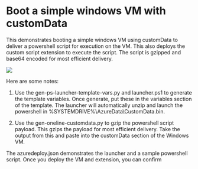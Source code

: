 # Boot a simple windows VM with customData

This demonstrates booting a simple windows VM using customData to deliver a powershell script for execution on the VM.  This also deploys the custom script extension to execute the script.  The script is gzipped and base64 encoded for most efficient delivery.

<a href="https://portal.azure.com/#create/Microsoft.Template/uri/https%3A%2F%2Fraw.githubusercontent.com%2Fanhowe%2Fscratch%2Fmaster%2Fsimplewindows%2Fazuredeploy.json" target="_blank">
    <img src="http://azuredeploy.net/deploybutton.png"/>
</a>

Here are some notes:

1. Use the gen-ps-launcher-template-vars.py and launcher.ps1 to generate the template variables.  Once generate, put these in the variables section of the template.  The launcher will automatically unzip and launch the powershell in %SYSTEMDRIVE%\AzureData\CustomData.bin.

2. Use the gen-oneline-customdata.py to gzip the powershell script payload.  This gzips the payload for most efficient delivery.  Take the output from this and paste into the customData section of the Windows VM.

The azuredeploy.json demonstrates the launcher and a sample powershell script.  Once you deploy the VM and extension, you can confirm

